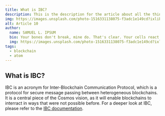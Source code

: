 ```yaml
---
title: What is IBC?
description: This is the description for the article about all the things we know
img: https://images.unsplash.com/photo-1516331138075-f3adc1e149cd?ixlib=rb-1.2.1&ixid=MXwxMjA3fDB8MHxwaG90by1wYWdlfHx8fGVufDB8fHw%3D&auto=format&fit=crop&w=675&q=80
alt: Article 10
author: 
  name: SAMUEL L. IPSUM
  bio: Your bones don't break, mine do. That's clear. Your cells react to bacteria and viruses differently than mine. You don't get sick, I do. That's also clear. But for some reason, you and I react the exact same way to water. We swallow it too fast, we choke. We get some in our lungs, we drown. However unreal it may seem, we are connected, you and I. We're on the same curve, just on opposite ends.
  img: https://images.unsplash.com/photo-1516331138075-f3adc1e149cd?ixlib=rb-1.2.1&ixid=MXwxMjA3fDB8MHxwaG90by1wYWdlfHx8fGVufDB8fHw%3D&auto=format&fit=crop&w=800&q=60
tags: 
  - blockchain
  - atom
---
```

## What is IBC?

IBC is an acronym for Inter-Blockchain Communication Protocol, which is a protocol for secure message passing between heterogeneous blockchains. It is a central piece of the Cosmos vision, as it will enable blockchains to interract in ways that were not possible before. For a deeper look at IBC, please refer to the [IBC documentation](https://github.com/cosmos/ics/tree/master/ibc).